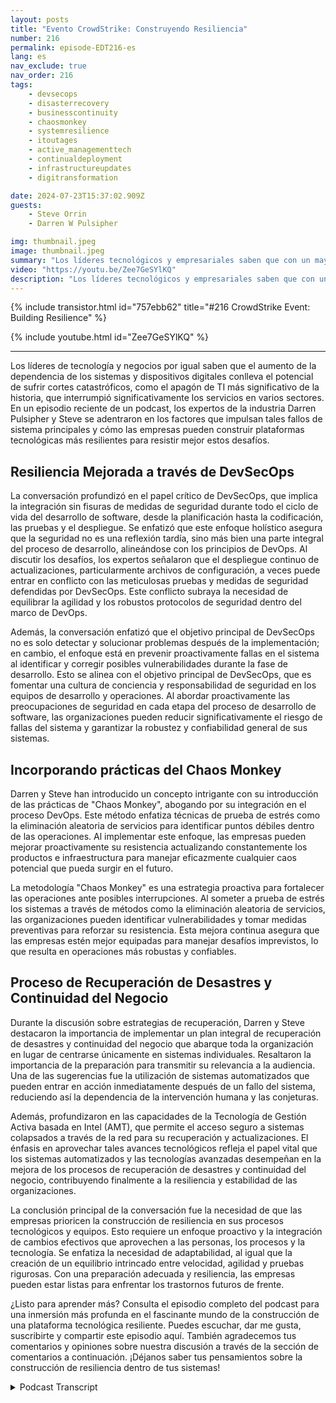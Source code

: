 ```yaml
---
layout: posts
title: "Evento CrowdStrike: Construyendo Resiliencia"
number: 216
permalink: episode-EDT216-es
lang: es
nav_exclude: true
nav_order: 216
tags:
    - devsecops
    - disasterrecovery
    - businesscontinuity
    - chaosmonkey
    - systemresilience
    - itoutages
    - active_managementtech
    - continualdeployment
    - infrastructureupdates
    - digitransformation

date: 2024-07-23T15:37:02.909Z
guests:
    - Steve Orrin
    - Darren W Pulsipher

img: thumbnail.jpeg
image: thumbnail.jpeg
summary: "Los líderes tecnológicos y empresariales saben que con un mayor uso de sistemas y dispositivos digitales viene la posibilidad de fallos catastróficos, como la caída de IT más importante de la historia, que interrumpió significativamente los servicios en varios sectores. En un reciente episodio de podcast, los expertos de la industria Darren Pulsipher y Steve se adentraron en los factores que impulsan tales grandes fallos de sistemas y cómo las empresas pueden construir plataformas de tecnología más resilientes para resistir mejor estos desafíos."
video: "https://youtu.be/Zee7GeSYlKQ"
description: "Los líderes tecnológicos y empresariales saben que con un mayor uso de sistemas y dispositivos digitales viene la posibilidad de fallos catastróficos, como la caída de IT más importante de la historia, que interrumpió significativamente los servicios en varios sectores. En un reciente episodio de podcast, los expertos de la industria Darren Pulsipher y Steve se adentraron en los factores que impulsan tales grandes fallos de sistemas y cómo las empresas pueden construir plataformas de tecnología más resilientes para resistir mejor estos desafíos."
---
```


<div>
{% include transistor.html id="757ebb62" title="#216 CrowdStrike Event: Building Resilience" %}

{% include youtube.html id="Zee7GeSYlKQ" %}
</div>

---

Los líderes de tecnología y negocios por igual saben que el aumento de la dependencia de los sistemas y dispositivos digitales conlleva el potencial de sufrir cortes catastróficos, como el apagón de TI más significativo de la historia, que interrumpió significativamente los servicios en varios sectores. En un episodio reciente de un podcast, los expertos de la industria Darren Pulsipher y Steve se adentraron en los factores que impulsan tales fallos de sistema principales y cómo las empresas pueden construir plataformas tecnológicas más resilientes para resistir mejor estos desafíos.

## Resiliencia Mejorada a través de DevSecOps

La conversación profundizó en el papel crítico de DevSecOps, que implica la integración sin fisuras de medidas de seguridad durante todo el ciclo de vida del desarrollo de software, desde la planificación hasta la codificación, las pruebas y el despliegue. Se enfatizó que este enfoque holístico asegura que la seguridad no es una reflexión tardía, sino más bien una parte integral del proceso de desarrollo, alineándose con los principios de DevOps. Al discutir los desafíos, los expertos señalaron que el despliegue continuo de actualizaciones, particularmente archivos de configuración, a veces puede entrar en conflicto con las meticulosas pruebas y medidas de seguridad defendidas por DevSecOps. Este conflicto subraya la necesidad de equilibrar la agilidad y los robustos protocolos de seguridad dentro del marco de DevOps.

Además, la conversación enfatizó que el objetivo principal de DevSecOps no es solo detectar y solucionar problemas después de la implementación; en cambio, el enfoque está en prevenir proactivamente fallas en el sistema al identificar y corregir posibles vulnerabilidades durante la fase de desarrollo. Esto se alinea con el objetivo principal de DevSecOps, que es fomentar una cultura de conciencia y responsabilidad de seguridad en los equipos de desarrollo y operaciones. Al abordar proactivamente las preocupaciones de seguridad en cada etapa del proceso de desarrollo de software, las organizaciones pueden reducir significativamente el riesgo de fallas del sistema y garantizar la robustez y confiabilidad general de sus sistemas.

## Incorporando prácticas del Chaos Monkey

Darren y Steve han introducido un concepto intrigante con su introducción de las prácticas de "Chaos Monkey", abogando por su integración en el proceso DevOps. Este método enfatiza técnicas de prueba de estrés como la eliminación aleatoria de servicios para identificar puntos débiles dentro de las operaciones. Al implementar este enfoque, las empresas pueden mejorar proactivamente su resistencia actualizando constantemente los productos e infraestructura para manejar eficazmente cualquier caos potencial que pueda surgir en el futuro.

La metodología "Chaos Monkey" es una estrategia proactiva para fortalecer las operaciones ante posibles interrupciones. Al someter a prueba de estrés los sistemas a través de métodos como la eliminación aleatoria de servicios, las organizaciones pueden identificar vulnerabilidades y tomar medidas preventivas para reforzar su resistencia. Esta mejora continua asegura que las empresas estén mejor equipadas para manejar desafíos imprevistos, lo que resulta en operaciones más robustas y confiables.

## Proceso de Recuperación de Desastres y Continuidad del Negocio

Durante la discusión sobre estrategias de recuperación, Darren y Steve destacaron la importancia de implementar un plan integral de recuperación de desastres y continuidad del negocio que abarque toda la organización en lugar de centrarse únicamente en sistemas individuales. Resaltaron la importancia de la preparación para transmitir su relevancia a la audiencia. Una de las sugerencias fue la utilización de sistemas automatizados que pueden entrar en acción inmediatamente después de un fallo del sistema, reduciendo así la dependencia de la intervención humana y las conjeturas.

Además, profundizaron en las capacidades de la Tecnología de Gestión Activa basada en Intel (AMT), que permite el acceso seguro a sistemas colapsados a través de la red para su recuperación y actualizaciones. El énfasis en aprovechar tales avances tecnológicos refleja el papel vital que los sistemas automatizados y las tecnologías avanzadas desempeñan en la mejora de los procesos de recuperación de desastres y continuidad del negocio, contribuyendo finalmente a la resiliencia y estabilidad de las organizaciones.

La conclusión principal de la conversación fue la necesidad de que las empresas prioricen la construcción de resiliencia en sus procesos tecnológicos y equipos. Esto requiere un enfoque proactivo y la integración de cambios efectivos que aprovechen a las personas, los procesos y la tecnología. Se enfatiza la necesidad de adaptabilidad, al igual que la creación de un equilibrio intrincado entre velocidad, agilidad y pruebas rigurosas. Con una preparación adecuada y resiliencia, las empresas pueden estar listas para enfrentar los trastornos futuros de frente.

¿Listo para aprender más? Consulta el episodio completo del podcast para una inmersión más profunda en el fascinante mundo de la construcción de una plataforma tecnológica resiliente. Puedes escuchar, dar me gusta, suscribirte y compartir este episodio aquí. También agradecemos tus comentarios y opiniones sobre nuestra discusión a través de la sección de comentarios a continuación. ¡Déjanos saber tus pensamientos sobre la construcción de resiliencia dentro de tus sistemas!



<details>
<summary> Podcast Transcript </summary>

<p></p>

</details>
